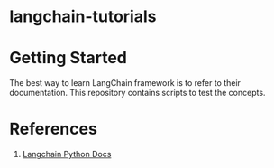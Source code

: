 # langchain-tutorials

# Getting Started
The best way to learn LangChain framework is to refer to their documentation. This repository contains scripts to test the concepts.

# References

1. [Langchain Python Docs](https://python.langchain.com/docs/concepts/)